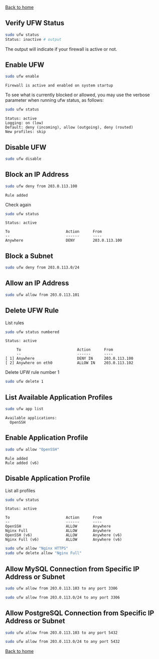 [Back to home](../../README.md)

## Verify UFW Status

```bash
sudo ufw status
Status: inactive # output
```

The output will indicate if your firewall is active or not.

## Enable UFW

```bash
sudo ufw enable
```
```
Firewall is active and enabled on system startup
```

To see what is currently blocked or allowed, you may use the verbose parameter when running ufw status, as follows:

```bash
sudo ufw status
```
```
Status: active
Logging: on (low)
Default: deny (incoming), allow (outgoing), deny (routed)
New profiles: skip
```

## Disable UFW

```bash
sudo ufw disable
```

## Block an IP Address

```bash
sudo ufw deny from 203.0.113.100
```
```
Rule added
```

Check again

```bash
sudo ufw status
```
```
Status: active

To                         Action      From
--                         ------      ----
Anywhere                   DENY        203.0.113.100   
```

## Block a Subnet

```bash
sudo ufw deny from 203.0.113.0/24
```

## Allow an IP Address

```bash
sudo ufw allow from 203.0.113.101
```

## Delete UFW Rule

List rules

```bash
sudo ufw status numbered
```
```
Status: active

     To                         Action      From
     --                         ------      ----
[ 1] Anywhere                   DENY IN     203.0.113.100             
[ 2] Anywhere on eth0           ALLOW IN    203.0.113.102    
```

Delete UFW rule number 1

```bash
sudo ufw delete 1
```

## List Available Application Profiles

```bash
sudo ufw app list
```
```
Available applications:
  OpenSSH
```

## Enable Application Profile

```bash
sudo ufw allow "OpenSSH"
```
```
Rule added
Rule added (v6)
```

## Disable Application Profile

List all profiles

```bash
sudo ufw status
```
```
Status: active

To                         Action      From
--                         ------      ----
OpenSSH                    ALLOW       Anywhere                               
Nginx Full                 ALLOW       Anywhere                  
OpenSSH (v6)               ALLOW       Anywhere (v6)                   
Nginx Full (v6)            ALLOW       Anywhere (v6)  
```

```bash
sudo ufw allow "Nginx HTTPS"
sudo ufw delete allow "Nginx Full"
```

## Allow MySQL Connection from Specific IP Address or Subnet

```bash
sudo ufw allow from 203.0.113.103 to any port 3306
```

```bash
sudo ufw allow from 203.0.113.0/24 to any port 3306
```

## Allow PostgreSQL Connection from Specific IP Address or Subnet

```bash
sudo ufw allow from 203.0.113.103 to any port 5432
```

```bash
sudo ufw allow from 203.0.113.0/24 to any port 5432
```

[Back to home](../../README.md)